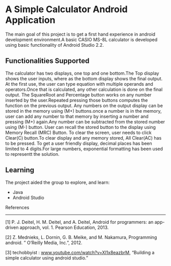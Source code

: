 # A Simple Calculator Android Application



The main goal of this project is to get a first hand experience in android development environment.A basic CASIO MS-8L calculator is developed using basic functionality of Android Studio 2.2.

Functionalities Supported
------------------------
The calculator has two displays, one top and one bottom.The Top display shows the user inputs, where as the bottom display shows the final output.
At the first use, the user can type equation with multiple operands and operators.Once that is calculated, any other calculation is done on the final output.
The SquareRoot and Percentage button works on any number inserted by the user.Repeated pressing those buttons computes the function on the previous output.
Any numbers on the output display can be stored in the memory using (M+) buttons.once a number is in the memory, user can add any number to that memory by inserting a number and pressing (M+) again.Any number can be subtracted from the stored number using (M-) button.
User can recall the stored button to the display using Memory Recall (MRC) Button.
To clear the screen, user needs to click Clear(C) button.To clear display and any memory stored, All Clear(AC) has to be pressed.
To get a user friendly display, decimal places has been limited to 4 digits.For large numbers, exponential formatting has been used to representt the solution.

Learning
-------
The project aided the group to explore, and learn:
- Java
- Android Studio



References

-----------

[1] P. J. Deitel, H. M. Deitel, and A. Deitel, Android for programmers: an app-driven approach, vol. 1. Pearson Education, 2013.


[2] Z. Mednieks, L. Dornin, G. B. Meike, and M. Nakamura, Programming android. ” O’Reilly Media, Inc.”, 2012.


[3] techobbyist : www.youtube.com/watch?v=Xl1x8eazbrM, “Building a simple calculator using android studio.”